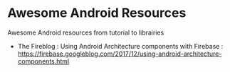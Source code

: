 # Awesome Android Resources
Awesome Android resources from tutorial to librairies


- The Fireblog : Using Android Architecture components with Firebase : https://firebase.googleblog.com/2017/12/using-android-architecture-components.html
